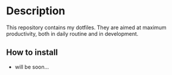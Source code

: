# Description

This repository contains my dotfiles. They are aimed at maximum productivity, both in daily routine and in development.

## How to install 
- will be soon...
